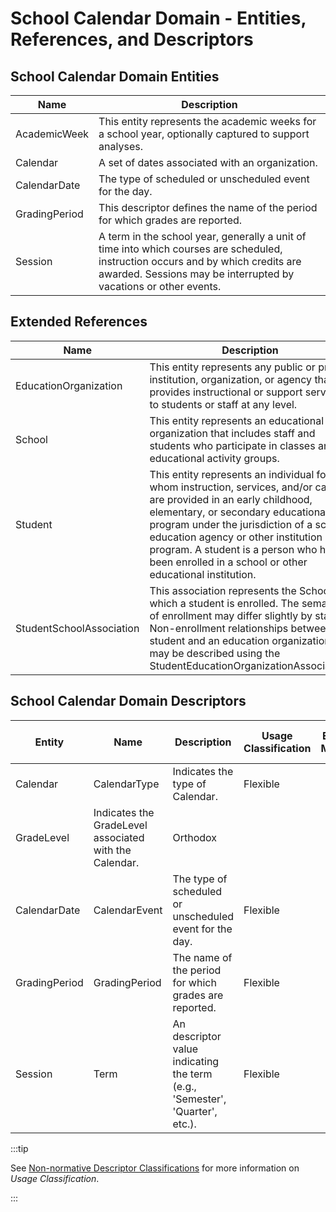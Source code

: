 # School Calendar Domain - Entities, References, and Descriptors

## School Calendar Domain Entities

| Name | Description |
| --- | --- |
| AcademicWeek | This entity represents the academic weeks for a school year, optionally captured to support analyses. |
| Calendar | A set of dates associated with an organization. |
| CalendarDate | The type of scheduled or unscheduled event for the day. |
| GradingPeriod | This descriptor defines the name of the period for which grades are reported. |
| Session | A term in the school year, generally a unit of time into which courses are scheduled, instruction occurs and by which credits are awarded. Sessions may be interrupted by vacations or other events. |

## Extended References

| Name | Description |
| --- | --- |
| EducationOrganization | This entity represents any public or private institution, organization, or agency that provides instructional or support services to students or staff at any level. |
| School | This entity represents an educational organization that includes staff and students who participate in classes and educational activity groups. |
| Student | This entity represents an individual for whom instruction, services, and/or care are provided in an early childhood, elementary, or secondary educational program under the jurisdiction of a school, education agency or other institution or program. A student is a person who has been enrolled in a school or other educational institution. |
| StudentSchoolAssociation | This association represents the School in which a student is enrolled. The semantics of enrollment may differ slightly by state. Non-enrollment relationships between a student and an education organization may be described using the StudentEducationOrganizationAssociation. |

## School Calendar Domain Descriptors

| Entity | Name | Description | Usage Classification | EDFacts Mapping | Commonly Used | Commonly State-Defined |
| --- | --- | --- | --- | --- | --- | --- |
| Calendar | CalendarType | Indicates the type of Calendar. | Flexible |     |     |     |
| GradeLevel | Indicates the GradeLevel associated with the Calendar. | Orthodox |     |     |     |
| CalendarDate | CalendarEvent | The type of scheduled or unscheduled event for the day. | Flexible |     |     |     |
| GradingPeriod | GradingPeriod | The name of the period for which grades are reported. | Flexible |     |     |     |
| Session | Term | An descriptor value indicating the term (e.g., 'Semester', 'Quarter', etc.). | Flexible |     |     |     |

:::tip

See [Non-normative Descriptor
Classifications](/reference/data-exchange/udm/non-normative-descriptor-classifications)
for more information on _Usage Classification_.

:::
